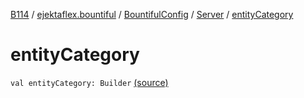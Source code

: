 [B114](../../../index.md) / [ejektaflex.bountiful](../../index.md) / [BountifulConfig](../index.md) / [Server](index.md) / [entityCategory](./entity-category.md)

# entityCategory

`val entityCategory: Builder` [(source)](https://github.com/ejektaflex/Bountiful/tree/develop/src/main/kotlin/ejektaflex/bountiful/BountifulConfig.kt#L112)